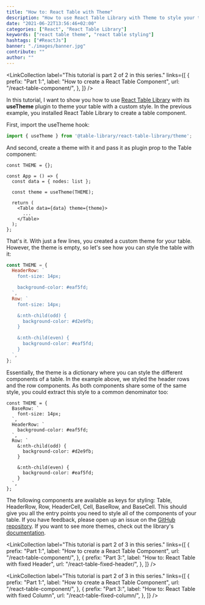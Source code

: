 ```yaml
---
title: "How to: React Table with Theme"
description: "How to use React Table Library with Theme to style your table ..."
date: "2021-06-22T13:56:46+02:00"
categories: ["React", "React Table Library"]
keywords: ["react table theme", "react table styling"]
hashtags: ["#ReactJs"]
banner: "./images/banner.jpg"
contribute: ""
author: ""
---
```


<Sponsorship />

<LinkCollection
  label="This tutorial is part 2 of 2 in this series."
  links={[
    {
      prefix: "Part 1:",
      label: "How to create a React Table Component",
      url: "/react-table-component/",
    },
  ]}
/>

In this tutorial, I want to show you how to use [React Table Library](https://react-table-library.com) with its **useTheme** plugin to theme your table with a custom style. In the previous example, you installed React Table Library to create a table component.

First, import the useTheme hook:

```javascript
import { useTheme } from '@table-library/react-table-library/theme';
```

And second, create a theme with it and pass it as plugin prop to the Table component:

```javascript{1,6,9}
const THEME = {};

const App = () => {
  const data = { nodes: list };

  const theme = useTheme(THEME);

  return (
    <Table data={data} theme={theme}>
      ...
    </Table>
  );
};
```

That's it. With just a few lines, you created a custom theme for your table. However, the theme is empty, so let's see how you can style the table with it:

```javascript
const THEME = {
  HeaderRow: `
    font-size: 14px;

    background-color: #eaf5fd;
  `,
  Row: `
    font-size: 14px;

    &:nth-child(odd) {
      background-color: #d2e9fb;
    }

    &:nth-child(even) {
      background-color: #eaf5fd;
    }
  `,
};
```

Essentially, the theme is a dictionary where you can style the different components of a table. In the example above, we styled the header rows and the row components. As both components share some of the same style, you could extract this style to a common denominator too:

```javascript{2-4}
const THEME = {
  BaseRow: `
    font-size: 14px;
  `,
  HeaderRow: `
    background-color: #eaf5fd;
  `,
  Row: `
    &:nth-child(odd) {
      background-color: #d2e9fb;
    }

    &:nth-child(even) {
      background-color: #eaf5fd;
    }
  `,
};
```

The following components are available as keys for styling: Table, HeaderRow, Row, HeaderCell, Cell, BaseRow, and BaseCell. This should give you all the entry points you need to style all of the components of your table. If you have feedback, please open up an issue on the [GitHub repository](https://github.com/table-library/react-table-library). If you want to see more themes, check out the library's [documentation](https://react-table-library.com).

<LinkCollection
  label="This tutorial is part 2 of 3 in this series."
  links={[
    {
      prefix: "Part 1:",
      label: "How to create a React Table Component",
      url: "/react-table-component/",
    },
    {
      prefix: "Part 3:",
      label: "How to: React Table with fixed Header",
      url: "/react-table-fixed-header/",
    },
  ]}
/>

<LinkCollection
  label="This tutorial is part 2 of 3 in this series."
  links={[
    {
      prefix: "Part 1:",
      label: "How to create a React Table Component",
      url: "/react-table-component/",
    },
    {
      prefix: "Part 3:",
      label: "How to: React Table with fixed Column",
      url: "/react-table-fixed-column/",
    },
  ]}
/>

